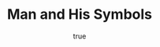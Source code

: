 ---
title: "Man and His Symbols"
bookCover: "/assets/book-covers/man-and-his-symbols.jpg"
slug: "man-and-his-symbols"
bookAuthor: "Carl Gustav Jung"
rating: 10
done: false
amazonLink: ""
author:
  name: Rico Trebeljahr
  picture: "/assets/blog/profile.jpeg"
---